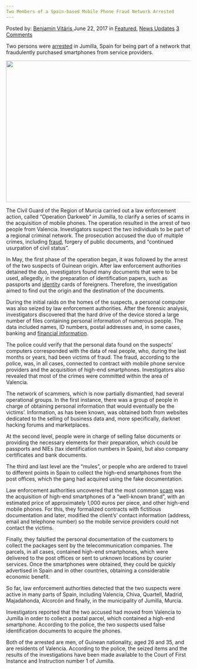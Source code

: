 ```yaml
---
Two Members of a Spain-based Mobile Phone Fraud Network Arrested
---
```

<article class="post-listing post-20795 post type-post status-publish format-standard has-post-thumbnail hentry category-deepdot-news category-news-updates tag-arrested tag-fraud tag-members tag-mobile tag-network tag-phone tag-spainbased">
    <div class="post-inner">
    <p class="post-meta">
    <span>Posted by: <a href="https://www.deepdotweb.com/author/benjaminvi/" title="">Benjamin Vitáris </a></span>
    <span>June 22, 2017</span>
    <span>in <a href="https://www.deepdotweb.com/category/deepdot-news/" rel="category tag">Featured</a>, <a href="https://www.deepdotweb.com/category/news-updates/" rel="category tag">News Updates</a></span>
    <span><a href="https://www.deepdotweb.com/2017/06/22/two-members-spain-based-mobile-phone-fraud-network-arrested/#comments">3 Comments</a></span>
    </p>
    <div class="clear"></div>
    <div class="entry">
    <p>Two persons were <a href="http://www.laverdad.es/murcia/jumilla/sorprenden-integrantes-dedicada-20170603125117-nt.html">arrested</a> in Jumilla, Spain for being part of a network that fraudulently purchased smartphones from service providers.</p>
    <p><img class="wp-image-20802 aligncenter" src="https://www.deepdotweb.com/wp-content/uploads/2017/06/c-users-dzsuvax-desktop-twerk-deepdotweb-img-dark.jpeg" alt="" width="624" height="385" srcset="https://www.deepdotweb.com/wp-content/uploads/2017/06/c-users-dzsuvax-desktop-twerk-deepdotweb-img-dark.jpeg 624w, https://www.deepdotweb.com/wp-content/uploads/2017/06/c-users-dzsuvax-desktop-twerk-deepdotweb-img-dark-300x185.jpeg 300w" sizes="(max-width: 624px) 100vw, 624px" /></p>
    <p>The Civil Guard of the Region of Murcia carried out a law enforcement action, called “Operation Darkweb” in Jumilla, to clarify a series of scams in the acquisition of mobile phones. The operation resulted in the arrest of two people from Valencia. Investigators suspect the two individuals to be part of a regional criminal network. The prosecution accused the duo of multiple crimes, including <a href="https://www.deepdotweb.com/tag/fraud/">fraud</a>, forgery of public documents, and “continued usurpation of civil status”.</p>
    <p>In May, the first phase of the operation began, it was followed by the arrest of the two suspects of Guinean origin. After law enforcement authorities detained the duo, investigators found many documents that were to be used, allegedly, in the preparation of identification papers, such as passports and <a href="https://www.deepdotweb.com/2017/05/14/officials-keep-synthetic-identity-fraud/">identity</a> cards of foreigners. Therefore, the investigation aimed to find out the origin and the destination of the documents.</p>
    <p>During the initial raids on the homes of the suspects, a personal computer was also seized by law enforcement authorities. After the forensic analysis, investigators discovered that the hard drive of the device stored a large number of files containing personal information of numerous people. The data included names, ID numbers, postal addresses and, in some cases, banking and <a href="https://www.deepdotweb.com/2017/05/18/indian-government-leaking-130m-financial-records/">financial information</a>.</p>
    <p>The police could verify that the personal data found on the suspects’ computers corresponded with the data of real people, who, during the last months or years, had been victims of fraud. The fraud, according to the police, was, in all cases, connected to contract with mobile phone service providers and the acquisition of high-end smartphones. Investigators also revealed that most of the crimes were committed within the area of Valencia.</p>
    <p>The network of scammers, which is now partially dismantled, had several operational groups. In the first instance, there was a group of people in charge of obtaining personal information that would eventually be the victims’. Information, as has been known, was obtained both from websites dedicated to the selling of business data and, more specifically, darknet hacking forums and marketplaces.</p>
    <p>At the second level, people were in charge of selling false documents or providing the necessary elements for their preparation, which could be passports and NIEs (tax identification numbers in Spain), but also company certificates and bank documents.</p>
    <p>The third and last level are the &#8220;mules&#8221;, or people who are ordered to travel to different points in Spain to collect the high-end smartphones from the post offices, which the gang had acquired using the fake documentation.</p>
    <p><a id="post-20795-_gjdgxs"></a> Law enforcement authorities uncovered that the most common <a href="https://www.deepdotweb.com/2017/05/22/acropolismarketshutdown/">scam</a> was the acquisition of high-end smartphones of a “well-known brand”, with an estimated price of approximately 1,000 euros per piece, and other high-end mobile phones. For this, they formalized contracts with fictitious documentation and later, modified the client&#8217;s’ contact information (address, email and telephone number) so the mobile service providers could not contact the victims.</p>
    <p>Finally, they falsified the personal documentation of the customers to collect the packages sent by the telecommunication companies. The parcels, in all cases, contained high-end smartphones, which were delivered to the post offices or sent to unknown locations by courier services. Once the smartphones were obtained, they could be quickly advertised in Spain and in other countries, obtaining a considerable economic benefit.</p>
    <p>So far, law enforcement authorities detected that the two suspects were active in many parts of Spain, including Valencia, Chiva, Quartell, Madrid, Majadahonda, Alcorcón and finally, in the municipality of Jumilla, Murcia.</p>
    <p>Investigators reported that the two accused had moved from Valencia to Jumilla in order to collect a postal parcel, which contained a high-end smartphone. According to the police, the two suspects used false identification documents to acquire the phones.</p>
    <p>Both of the arrested are men, of Guinean nationality, aged 26 and 35, and are residents of Valencia. According to the police, the seized items and the results of the investigations have been made available to the Court of First Instance and Instruction number 1 of Jumilla.</p>
    </div>
    <span style="display:none"><a href="https://www.deepdotweb.com/tag/arrested/" rel="tag">arrested</a> <a href="https://www.deepdotweb.com/tag/fraud/" rel="tag">fraud</a> <a href="https://www.deepdotweb.com/tag/members/" rel="tag">members</a> <a href="https://www.deepdotweb.com/tag/mobile/" rel="tag">mobile</a> <a href="https://www.deepdotweb.com/tag/network/" rel="tag">network</a> <a href="https://www.deepdotweb.com/tag/phone/" rel="tag">phone</a> <a href="https://www.deepdotweb.com/tag/spainbased/" rel="tag">spainbased</a></span> <span style="display:none" class="updated">2017-06-22</span>
    <div style="display:none" class="vcard author" itemprop="author" itemscope itemtype="http://schema.org/Person"><strong class="fn" itemprop="name"><a href="https://www.deepdotweb.com/author/benjaminvi/" title="Posts by Benjamin Vitáris" rel="author">Benjamin Vitáris</a></strong></div>
    </div>
</article>

